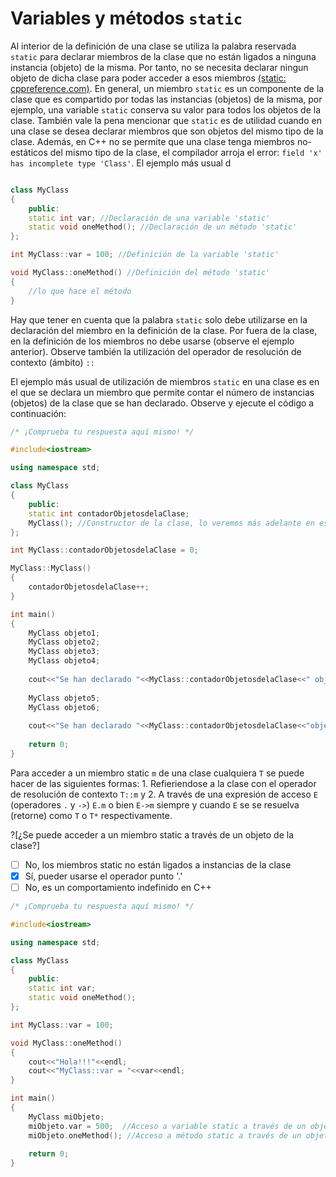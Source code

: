 # Variables y métodos `static`

Al interior de la definición de una clase se utiliza la palabra reservada `static` para declarar miembros de la clase que no están ligados
a ninguna instancia (objeto) de la misma. Por tanto, no se necesita declarar ningun objeto de dicha clase para poder acceder a esos miembros
[(static: cppreference.com)](https://en.cppreference.com/w/cpp/language/static). En general, un miembro `static` es un componente de la clase que es compartido por todas las instancias (objetos) de la misma, por ejemplo, una variable `static` conserva su valor para todos los objetos de la clase. También vale la pena mencionar que `static` es de utilidad cuando en una clase se desea declarar miembros que son objetos del mismo tipo de la clase. Además, en C++ no se permite que una clase tenga miembros no-estáticos del mismo tipo de la clase, el compilador arroja el error: `field 'x' has incomplete type 'Class'`. El ejemplo más usual d

```cpp

class MyClass
{
	public:
	static int var; //Declaración de una variable 'static'
	static void oneMethod(); //Declaración de un método 'static'
};

int MyClass::var = 100; //Definición de la variable 'static'

void MyClass::oneMethod() //Definición del método 'static'
{
	//lo que hace el método
}
```

Hay que tener en cuenta que la palabra `static` solo debe utilizarse en la declaración del miembro en la definición de la clase. Por fuera de la
clase, en la definición de los miembros no debe usarse (observe el ejemplo anterior). Observe también la utilización del operador de resolución de
contexto (ámbito) `::`

El ejemplo más usual de utilización de miembros `static` en una clase es en el que se declara un miembro que permite contar el número de instancias (objetos) de la clase que se han declarado. Observe y ejecute el código a continuación:

```C++ runnable
/* ¡Comprueba tu respuesta aquí mismo! */

#include<iostream>

using namespace std;

class MyClass
{
	public:
	static int contadorObjetosdelaClase; 
	MyClass(); //Constructor de la clase, lo veremos más adelante en esta presentación!!
};

int MyClass::contadorObjetosdelaClase = 0;

MyClass::MyClass()
{
    contadorObjetosdelaClase++;
}

int main()
{
	MyClass objeto1;
	MyClass objeto2;
	MyClass objeto3;
	MyClass objeto4;
	
	cout<<"Se han declarado "<<MyClass::contadorObjetosdelaClase<<" objetos de la clase MyClass"<<endl;
	
	MyClass objeto5;
	MyClass objeto6;
	
	cout<<"Se han declarado "<<MyClass::contadorObjetosdelaClase<<"objetos de la clase MyClass"<<endl;
	
	return 0;
}
```

Para acceder a un miembro static `m` de una clase cualquiera `T` se puede hacer de las siguientes formas: 1. Refieriendose a la clase con el operador
de resolución de contexto `T::m` y 2. A través de una expresión de acceso `E` (operadores `.` y `->`) `E.m` o bien `E->m` siempre y cuando `E` se 
se resuelva (retorne) como `T` o `T*` respectivamente. 

?[¿Se puede acceder a un miembro static a través de un objeto de la clase?]
-[ ] No, los miembros static no están ligados a instancias de la clase
-[x] Sí, pueder usarse el operador punto '.'
-[ ] No, es un comportamiento indefinido en C++

```C++ runnable
/* ¡Comprueba tu respuesta aquí mismo! */

#include<iostream>

using namespace std;

class MyClass
{
	public:
	static int var; 
	static void oneMethod(); 
};

int MyClass::var = 100; 

void MyClass::oneMethod() 
{
	cout<<"Hola!!!"<<endl;
	cout<<"MyClass::var = "<<var<<endl;
}

int main()
{
	MyClass miObjeto;
	miObjeto.var = 500;  //Acceso a variable static a través de un objeto
	miObjeto.oneMethod(); //Acceso a método static a través de un objeto
	
	return 0;
}
```

